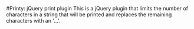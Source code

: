 #Printy: jQuery print plugin
This is a jQuery plugin that limits the number of characters in a string that will be printed and replaces the remaining characters with an '...'.